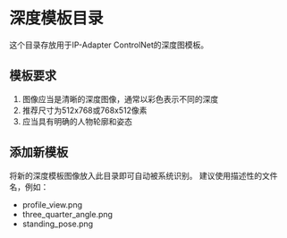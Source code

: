 # 深度模板目录

这个目录存放用于IP-Adapter ControlNet的深度图模板。

## 模板要求

1. 图像应当是清晰的深度图像，通常以彩色表示不同的深度
2. 推荐尺寸为512x768或768x512像素
3. 应当具有明确的人物轮廓和姿态

## 添加新模板

将新的深度模板图像放入此目录即可自动被系统识别。
建议使用描述性的文件名，例如：
- profile_view.png
- three_quarter_angle.png
- standing_pose.png 